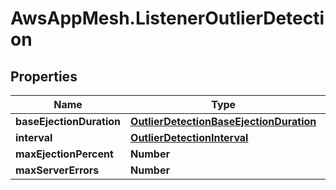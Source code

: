 # AwsAppMesh.ListenerOutlierDetection

## Properties

Name | Type | Description | Notes
------------ | ------------- | ------------- | -------------
**baseEjectionDuration** | [**OutlierDetectionBaseEjectionDuration**](OutlierDetectionBaseEjectionDuration.md) |  | 
**interval** | [**OutlierDetectionInterval**](OutlierDetectionInterval.md) |  | 
**maxEjectionPercent** | **Number** |  | 
**maxServerErrors** | **Number** |  | 


